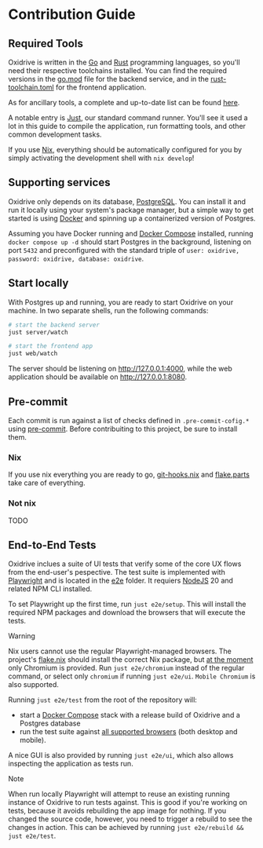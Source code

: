 # Contribution Guide

## Required Tools

Oxidrive is written in the [Go] and [Rust] programming languages, so you'll need their respective toolchains installed. You can find the required versions in the [go.mod](server/go.mod) file for the backend service, and in the [rust-toolchain.toml](web/rust-toolchain.toml) for the frontend application.

As for ancillary tools, a complete and up-to-date list can be found [here](flake.nix#L25).

A notable entry is [Just], our standard command runner. You'll see it used a lot in this guide to compile the application, run formatting tools, and other common development tasks.

If you use [Nix], everything should be automatically configured for you by simply activating the development shell with `nix develop`!

## Supporting services

Oxidrive only depends on its database, [PostgreSQL]. You can install it and run it locally using your system's package manager, but a simple way to get started is using [Docker] and spinning up a containerized version of Postgres.

Assuming you have Docker running and [Docker Compose] installed, running `docker compose up -d` should start Postgres in the background, listening on port `5432` and preconfigured with the standard triple of `user: oxidrive, password: oxidrive, database: oxidrive`.

## Start locally

With Postgres up and running, you are ready to start Oxidrive on your machine. In two separate shells, run the following commands:

```bash
# start the backend server
just server/watch
```
```bash
# start the frontend app
just web/watch
```

The server should be listening on http://127.0.0.1:4000, while the web application should be available on http://127.0.0.1:8080.

## Pre-commit
Each commit is run against a list of checks defined in `.pre-commit-cofig.*` using [pre-commit](https://pre-commit.com/). Before contribuiting to this project, be sure to install them.

### Nix
If you use nix everything you are ready to go, [git-hooks.nix](https://github.com/cachix/git-hooks.nix/tree/master) and [flake.parts](https://flake.parts/) take care of everything.

### Not nix
TODO

## End-to-End Tests

Oxidrive inclues a suite of UI tests that verify some of the core UX flows from the end-user's pespective. The test suite is implemented with [Playwright] and is located in the [e2e](e2e) folder. It requiers [NodeJS] 20 and related NPM CLI installed.

To set Playwright up the first time, run `just e2e/setup`. This will install the required NPM packages and download the browsers that will execute the tests.

> [!WARNING]
> Nix users cannot use the regular Playwright-managed browsers. The project's [flake.nix](flake.nix) should install the correct Nix package, but [at the moment](https://github.com/NixOS/nixpkgs/pull/298944) only Chromium is provided.
> Run `just e2e/chromium` instead of the regular command, or select only `chromium` if running `just e2e/ui`. `Mobile Chromium` is also supported.

Running `just e2e/test` from the root of the repository will:
- start a [Docker Compose](e2e/docker-compose.yml) stack with a release build of Oxidrive and a Postgres database
- run the test suite against [all supported browsers](e2e/playwright.config.ts#L37) (both desktop and mobile).

A nice GUI is also provided by running `just e2e/ui`, which also allows inspecting the application as tests run.

> [!NOTE]
> When run locally Playwright will attempt to reuse an existing running instance of Oxidrive to run tests against. This is good if you're working on tests, because it avoids rebuilding the app image for nothing. If you changed the source code, however, you need to trigger a rebuild to see the changes in action. This can be achieved by running `just e2e/rebuild && just e2e/test`.

[Go]: https://go.dev
[Rust]: https://rust-lang.org
[Nix]: https://nixos.org
[PostgreSQL]: https://postgresql.org
[Docker]: https://docker.com
[Docker Compose]: https://docs.docker.com/compose/
[Just]: https://github.com/casey/just
[Playwright]: https://playwright.dev/
[NodeJS]: https://nodejs.org
